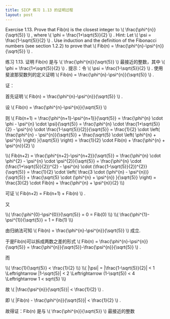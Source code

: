 ```yaml
---
title: SICP 练习 1.13 的证明过程
layout: post
---
```


Exercise 1.13.  Prove that Fib(n) is the closest integer to 
<span class="math">
\\(
\frac{\phi^{n}}{\sqrt{5}}
\\)
</span>
, where
<span class="math">
\\(
\phi = \frac{1+\sqrt{5}}{2}
\\)
</span>
. Hint: Let 
<span class="math">
\\(
\psi = \frac{1-\sqrt{5}}{2}
\\)
</span>
. Use induction and the definition of the Fibonacci numbers (see section 1.2.2) to prove that 
<span class="math">
\\(
Fib(n) = \frac{\phi^{n}-\psi^{n}}{\sqrt{5}}
\\)
</span>
.

练习 1.13.  证明 Fib(n) 是与
<span class="math">
\\(
\frac{\phi^{n}}{\sqrt{5}}
\\)
</span>
最接近的整数，其中
<span class="math">
\\(
\phi = \frac{1+\sqrt{5}}{2}
\\)
</span>
. 提示：令
<span class="math">
\\(
\psi = \frac{1-\sqrt{5}}{2}
\\)
</span>
. 使用斐波那契数列的定义证明
<span class="math">
\\(
Fib(n) = \frac{\phi^{n}-\psi^{n}}{\sqrt{5}}
\\)
</span>
.

证：

首先证明 
<span class="math">
\\(
Fib(n) = \frac{\phi^{n}-\psi^{n}}{\sqrt{5}}
\\)
</span>
.

设
<span class="math">
\\(
Fib(n) = \frac{\phi^{n}-\psi^{n}}{\sqrt{5}}
\\)
</span>

则
<span class="math">
\\(
Fib(n+1) 
= \frac{\phi^{n+1}-\psi^{n+1}}{\sqrt{5}} 
= \frac{\phi^{n} \cdot \phi - \psi^{n} \cdot \psi}{\sqrt{5}} 
= \frac{\phi^{n} \cdot \frac{1+\sqrt{5}}{2} - \psi^{n} \cdot \frac{1-\sqrt{5}}{2}}{\sqrt{5}} 
= \frac{1}{2} \cdot \left( \frac{\phi^{n} - \psi^{n}}{\sqrt{5}} + \frac{\sqrt{5} \cdot \left( \phi^{n} + \psi^{n} \right) }{\sqrt{5}} \right)
= \frac{1}{2} \cdot Fib(n) + \frac{\phi^{n} + \psi^{n}}{2}
\\)
</span>

<span class="math">
\\(
Fib(n+2) 
= \frac{\phi^{n+2}-\psi^{n+2}}{\sqrt{5}} 
= \frac{\phi^{n} \cdot \phi^{2} - \psi^{n} \cdot \psi^{2}}{\sqrt{5}} 
= \frac{\phi^{n} \cdot (\frac{1+\sqrt{5}}{2})^{2} - \psi^{n} \cdot (\frac{1-\sqrt{5}}{2})^{2}}{\sqrt{5}} 
= \frac{1}{2} \cdot \left( \frac{3 \cdot (\phi^{n} - \psi^{n})}{\sqrt{5}} + \frac{\sqrt{5} \cdot (\phi^{n} + \psi^{n}) }{\sqrt{5}} \right)
= \frac{3}{2} \cdot Fib(n) + \frac{\phi^{n} + \psi^{n}}{2}
\\)
</span>

可证
<span class="math">
\\(
Fib(n+2) = Fib(n+1) + Fib(n)
\\)
</span>
.

又

<span class="math">
\\(
\frac{\phi^{0}-\psi^{0}}{\sqrt{5}} = 0 = Fib(0)
\\)
</span>

<span class="math">
\\(
\frac{\phi^{1}-\psi^{1}}{\sqrt{5}} = 1 = Fib(1)
\\)
</span>

由归纳法可知 
<span class="math">
\\(
Fib(n) = \frac{\phi^{n}-\psi^{n}}{\sqrt{5}}
\\)
</span>
成立.

于是Fib(n)可以拆成两数之差的形式
<span class="math">
\\(
Fib(n) = \frac{\phi^{n}-\psi^{n}}{\sqrt{5}} = \frac{\phi^{n}}{\sqrt{5}}-\frac{\psi^{n}}{\sqrt{5}}
\\)
</span>
.

而

<span class="math">
\\(
\frac{1}{\sqrt{5}} < \frac{1}{2}
\\)
</span>

<span class="math">
\\(
|\psi| = |\frac{1-\sqrt{5}}{2}| < 1 \Leftrightarrow |1-\sqrt{5}| < 2 \Leftrightarrow (1-\sqrt{5}) < 4 \Leftrightarrow 1 < sqrt{5}
\\)
</span>

故
<span class="math">
\\(
|\frac{\psi^{n}}{\sqrt{5}}| < \frac{1}{2}
\\)
</span>
.

即
<span class="math">
\\(
|Fib(n) - \frac{\phi^{n}}{\sqrt{5}}| < \frac{1}{2}
\\)
</span>
.

故得证：Fib(n) 是与 
<span class="math">
\\(
\frac{\phi^{n}}{\sqrt{5}}
\\)
</span>
最接近的整数

